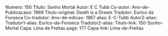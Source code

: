 Numero: 150
Titulo: Sonho Mortal
Autor: E C Tubb
Co-autor: 
Ano-de-Publicacaoo: 1969
Titulo-original: Death is a Dream
Tradutor: Eurico da Fonseca
Co-tradutor: 
Ano-de-edicao: 1967
alias: E-C-Tubb
Autor2-alias: 
Tradutor1-alias: Eurico-da-Fonseca
Tradutor2-alias: 
Titulo-link: 150-Sonho-Mortal
Capa: Lima de Freitas
pags: 177
Capa-link: Lima-de-Freitas